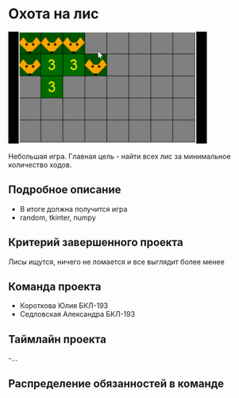 # Охота на лис

![](media/g_gif.gif)

Небольшая игра. Главная цель - найти всех лис за минимальное количество ходов.

## Подробное описание

- В итоге должна получится игра
- random, tkinter, numpy

## Критерий завершенного проекта

Лисы ищутся, ничего не ломается и все выглядит более менее

## Команда проекта

- Короткова Юлия БКЛ-193
- Седловская Александра БКЛ-193

## Таймлайн проекта

-...

## Распределение обязанностей в команде



